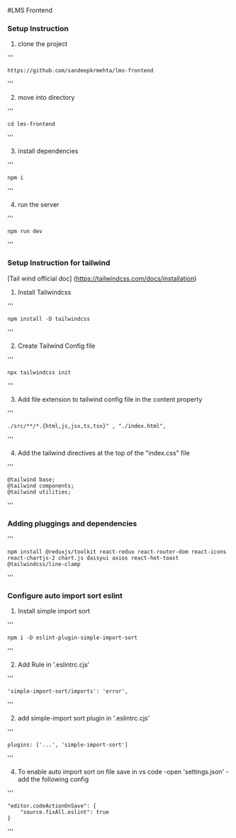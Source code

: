 #LMS Frontend

### Setup Instruction

1. clone the project

'''

    https://github.com/sandeepkrmehta/lms-frontend
'''


2. move into directory

'''

    cd lms-frontend
'''

3. install dependencies

'''

    npm i
'''

4. run the server

'''

    npm run dev 
'''


### Setup Instruction for tailwind

[Tail wind official doc] (https://tailwindcss.com/docs/installation)


1. Install Tailwindcss

'''

    npm install -D tailwindcss
'''

2. Create Tailwind Config file

'''

    npx tailwindcss init
'''

3. Add file extension to tailwind config file in the content property

'''

    ./src/**/*.{html,js,jsx,ts,tsx}" , "./index.html",

'''

4. Add the tailwind directives at the top of the "index.css" file

'''

    @tailwind base;
    @tailwind components;
    @tailwind utilities;
'''

### Adding pluggings and dependencies

'''

    npm install @reduxjs/toolkit react-redux react-router-dom react-icons react-chartjs-2 chart.js daisyui axios react-hot-toast @tailwindcss/line-clamp
'''

### Configure auto import sort eslint

1. Install simple import sort

'''

    npm i -D eslint-plugin-simple-import-sort
'''

2. Add Rule in '.eslintrc.cjs'

'''

    'simple-import-sort/imports': 'error',    
'''

2. add simple-import sort plugin in '.eslintrc.cjs'

'''

    plugins: ['...', 'simple-import-sort']
'''

4. To enable auto import sort on file save in vs code
    -open 'settings.json'
    -add the following config
    
'''

    "editor.codeActionOnSave": {
        "source.fixAll.eslint": true
    }
'''

